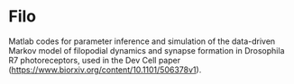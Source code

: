 # Filo
Matlab codes for parameter inference and simulation of the data-driven Markov model of filopodial dynamics and synapse formation in Drosophila R7 photoreceptors, used in the Dev Cell paper (https://www.biorxiv.org/content/10.1101/506378v1).

